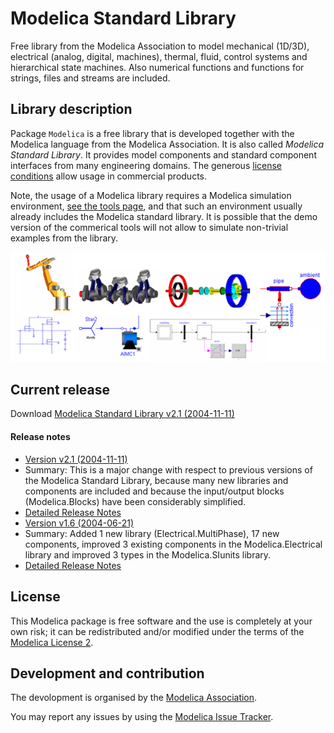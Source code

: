 # Modelica Standard Library

Free library from the Modelica Association to model mechanical (1D/3D), electrical (analog, digital, machines), thermal, fluid, control systems and hierarchical state machines. Also numerical functions and functions for strings, files and streams are included.

## Library description

Package `Modelica` is a free library that is developed together with the Modelica language from the Modelica Association. It is also called *Modelica Standard Library*. It provides model components and standard component interfaces from many engineering domains. The generous [license conditions](https://www.modelica.org/licenses/ModelicaLicense2) allow usage in commercial products.

Note, the usage of a Modelica library requires a Modelica simulation environment, [see the tools page](https://www.modelica.org/tools/), and that such an environment usually already includes the Modelica standard library. It is possible that the demo version of the commerical tools will not allow to simulate non-trivial examples from the library.

![ModelicaLibraries](ModelicaLibraries.png)


## Current release

Download [Modelica Standard Library v2.1 (2004-11-11)](../../archive/v2.1.zip)

#### Release notes

*  [Version v2.1 (2004-11-11)](../../archive/v2.1.zip)
 * Summary: This is a major change with respect to previous versions of the Modelica Standard Library, because many new libraries and components are included and because the input/output blocks (Modelica.Blocks) have been considerably simplified.
 * [Detailed Release Notes](http://htmlpreview.github.com/?https://github.com/modelica/ModelicaStandardLibrary/blob/release/Modelica%202.1/help/Modelica.UsersGuide.ReleaseNotes.Version_2_1.html)
*  [Version v1.6 (2004-06-21)](../../archive/v1.6.zip)
 * Summary: Added 1 new library (Electrical.MultiPhase), 17 new components, improved 3 existing components in the Modelica.Electrical library and improved 3 types in the Modelica.SIunits library.
 * [Detailed Release Notes](http://htmlpreview.github.com/?https://github.com/modelica/ModelicaStandardLibrary/blob/release/Modelica%202.1/help/Modelica.UsersGuide.ReleaseNotes.Version_1_6.html)


## License

This Modelica package is free software and the use is completely at your own risk;
it can be redistributed and/or modified under the terms of the [Modelica License 2](https://modelica.org/licenses/ModelicaLicense2).

## Development and contribution
The devolopment is organised by the [Modelica Association](https://www.modelica.org/association).

You may report any issues by using the [Modelica Issue Tracker](https://trac.modelica.org/Modelica/newticket).
